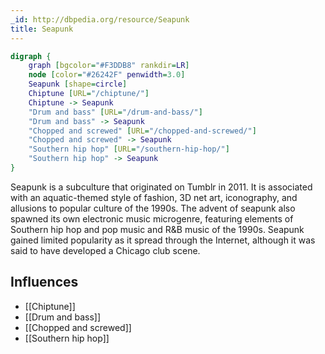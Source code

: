 ```yaml
---
_id: http://dbpedia.org/resource/Seapunk
title: Seapunk
---
```


```dot
digraph {
	graph [bgcolor="#F3DDB8" rankdir=LR]
	node [color="#26242F" penwidth=3.0]
	Seapunk [shape=circle]
	Chiptune [URL="/chiptune/"]
	Chiptune -> Seapunk
	"Drum and bass" [URL="/drum-and-bass/"]
	"Drum and bass" -> Seapunk
	"Chopped and screwed" [URL="/chopped-and-screwed/"]
	"Chopped and screwed" -> Seapunk
	"Southern hip hop" [URL="/southern-hip-hop/"]
	"Southern hip hop" -> Seapunk
}
```

Seapunk is a subculture that originated on Tumblr in 2011. It is associated with an aquatic-themed style of fashion, 3D net art, iconography, and allusions to popular culture of the 1990s. The advent of seapunk also spawned its own electronic music microgenre, featuring elements of Southern hip hop and pop music and R&B music of the 1990s. Seapunk gained limited popularity as it spread through the Internet, although it was said to have developed a Chicago club scene.

## Influences

- [[Chiptune]]
- [[Drum and bass]]
- [[Chopped and screwed]]
- [[Southern hip hop]]
